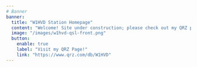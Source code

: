 ```yaml
---
# Banner
banner:
  title: "W1HVD Station Homepage"
  content: "Welcome! Site under construction; please check out my QRZ page for now and check back later for more."
  image: "/images/w1hvd-qsl-front.png"
  button:
    enable: true
    label: "Visit my QRZ Page!"
    link: "https://www.qrz.com/db/W1HVD"
---
```

